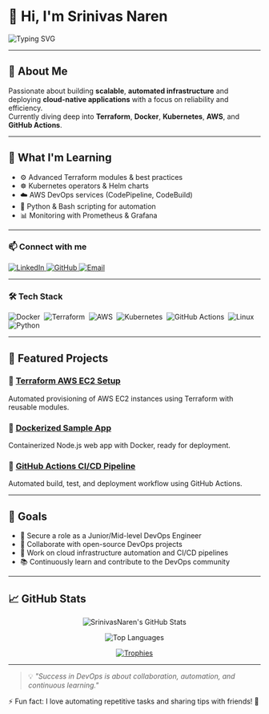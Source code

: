 # 👋 Hi, I'm **Srinivas Naren**

![Typing SVG](https://readme-typing-svg.demolab.com?font=Fira+Code&pause=1000&color=F7AB0A&width=480&lines=Aspiring+DevOps+Engineer;Infrastructure+as+Code+%7C+CI%2FCD+%7C+Cloud+Enthusiast)

---

## 🚀 About Me  
Passionate about building **scalable**, **automated infrastructure** and deploying **cloud-native applications** with a focus on reliability and efficiency.  
Currently diving deep into **Terraform**, **Docker**, **Kubernetes**, **AWS**, and **GitHub Actions**.

---

## 🌱 What I'm Learning  
- ⚙️ Advanced Terraform modules & best practices  
- ☸️ Kubernetes operators & Helm charts  
- ☁️ AWS DevOps services (CodePipeline, CodeBuild)  
- 🐍 Python & Bash scripting for automation  
- 📊 Monitoring with Prometheus & Grafana

---

### 📫 Connect with me

<a href="https://linkedin.com/in/srinivas-naren-vemgal-7801571ab" target="_blank" rel="noopener noreferrer">
  <img src="https://img.shields.io/badge/LinkedIn-0A66C2?style=for-the-badge&logo=linkedin&logoColor=white" alt="LinkedIn" />
</a>
<a href="https://github.com/SrinivasNaren" target="_blank" rel="noopener noreferrer">
  <img src="https://img.shields.io/badge/GitHub-181717?style=for-the-badge&logo=github&logoColor=white" alt="GitHub" />
</a>
<a href="mailto:srinivasnaren007@gmail.com" target="_blank" rel="noopener noreferrer">
  <img src="https://img.shields.io/badge/Email-D14836?style=for-the-badge&logo=gmail&logoColor=white" alt="Email" />
</a>

---

### 🛠️ Tech Stack

<p>
  <img src="https://img.shields.io/badge/Docker-2496ED?style=for-the-badge&logo=docker&logoColor=white" alt="Docker" />&nbsp;
  <img src="https://img.shields.io/badge/Terraform-7B42BC?style=for-the-badge&logo=terraform&logoColor=white" alt="Terraform" />&nbsp;
  <img src="https://img.shields.io/badge/AWS-232F3E?style=for-the-badge&logo=amazonaws&logoColor=white" alt="AWS" />&nbsp;
  <img src="https://img.shields.io/badge/Kubernetes-326CE5?style=for-the-badge&logo=kubernetes&logoColor=white" alt="Kubernetes" />&nbsp;
  <img src="https://img.shields.io/badge/GitHub_Actions-2088FF?style=for-the-badge&logo=githubactions&logoColor=white" alt="GitHub Actions" />&nbsp;
  <img src="https://img.shields.io/badge/Linux-FCC624?style=for-the-badge&logo=linux&logoColor=black" alt="Linux" />&nbsp;
  <img src="https://img.shields.io/badge/Python-3776AB?style=for-the-badge&logo=python&logoColor=white" alt="Python" />
</p>

---

## 📂 Featured Projects

### 🔹 [Terraform AWS EC2 Setup](https://github.com/SrinivasNaren/terraform-aws-ec2)  
Automated provisioning of AWS EC2 instances using Terraform with reusable modules.

### 🔹 [Dockerized Sample App](https://github.com/SrinivasNaren/docker-sample-app)  
Containerized Node.js web app with Docker, ready for deployment.

### 🔹 [GitHub Actions CI/CD Pipeline](https://github.com/SrinivasNaren/github-actions-cicd)  
Automated build, test, and deployment workflow using GitHub Actions.

---

## 🎯 Goals

- 🎯 Secure a role as a Junior/Mid-level DevOps Engineer  
- 🤝 Collaborate with open-source DevOps projects  
- 🔄 Work on cloud infrastructure automation and CI/CD pipelines  
- 📚 Continuously learn and contribute to the DevOps community

---

## 📈 GitHub Stats

<p align="center">
  <img src="https://github-readme-stats.vercel.app/api?username=SrinivasNaren&show_icons=true&theme=radical&count_private=true&include_all_commits=true" alt="SrinivasNaren's GitHub Stats" />
</p>
<p align="center">
  <img src="https://github-readme-stats.vercel.app/api/top-langs/?username=SrinivasNaren&layout=compact&theme=radical" alt="Top Languages" />
</p>
<p align="center">
  <a href="https://github.com/ryo-ma/github-profile-trophy" target="_blank" rel="noopener noreferrer">
    <img src="https://github-profile-trophy.vercel.app/?username=SrinivasNaren&theme=radical" alt="Trophies" />
  </a>
</p>

---

> 💡 _"Success in DevOps is about collaboration, automation, and continuous learning."_  

⚡ Fun fact: I love automating repetitive tasks and sharing tips with friends! 🚀
